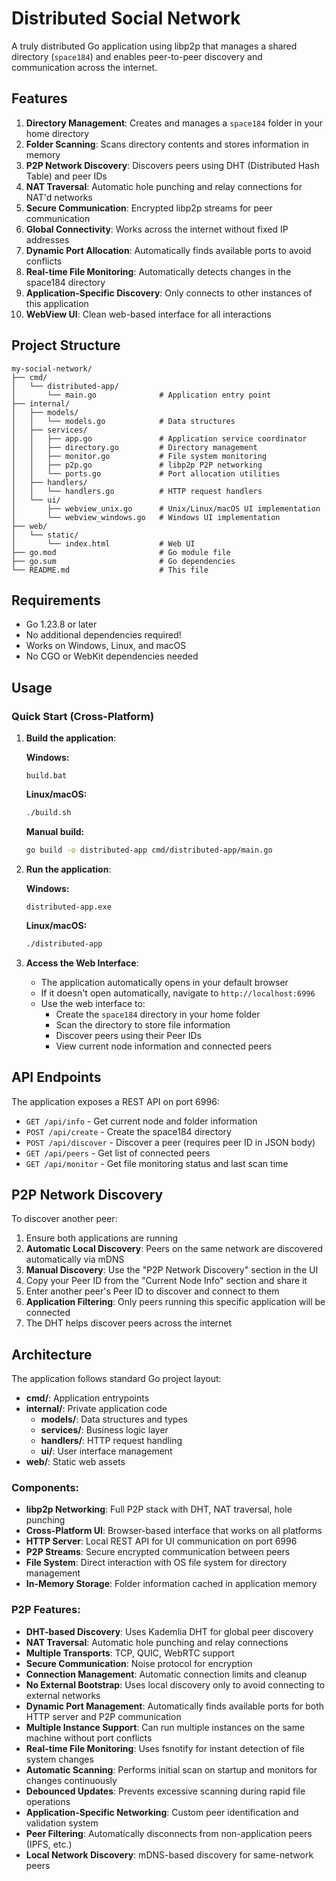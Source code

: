 # Distributed Social Network

A truly distributed Go application using libp2p that manages a shared directory (`space184`) and enables peer-to-peer discovery and communication across the internet.

## Features

1. **Directory Management**: Creates and manages a `space184` folder in your home directory
2. **Folder Scanning**: Scans directory contents and stores information in memory  
3. **P2P Network Discovery**: Discovers peers using DHT (Distributed Hash Table) and peer IDs
4. **NAT Traversal**: Automatic hole punching and relay connections for NAT'd networks
5. **Secure Communication**: Encrypted libp2p streams for peer communication
6. **Global Connectivity**: Works across the internet without fixed IP addresses
7. **Dynamic Port Allocation**: Automatically finds available ports to avoid conflicts
8. **Real-time File Monitoring**: Automatically detects changes in the space184 directory
9. **Application-Specific Discovery**: Only connects to other instances of this application
10. **WebView UI**: Clean web-based interface for all interactions

## Project Structure

```
my-social-network/
├── cmd/
│   └── distributed-app/
│       └── main.go              # Application entry point
├── internal/
│   ├── models/
│   │   └── models.go            # Data structures
│   ├── services/
│   │   ├── app.go               # Application service coordinator
│   │   ├── directory.go         # Directory management
│   │   ├── monitor.go           # File system monitoring
│   │   ├── p2p.go               # libp2p P2P networking
│   │   └── ports.go             # Port allocation utilities
│   ├── handlers/
│   │   └── handlers.go          # HTTP request handlers
│   └── ui/
│       ├── webview_unix.go      # Unix/Linux/macOS UI implementation
│       └── webview_windows.go   # Windows UI implementation
├── web/
│   └── static/
│       └── index.html           # Web UI
├── go.mod                       # Go module file
├── go.sum                       # Go dependencies
└── README.md                    # This file
```

## Requirements

- Go 1.23.8 or later
- No additional dependencies required! 
- Works on Windows, Linux, and macOS
- No CGO or WebKit dependencies needed

## Usage

### Quick Start (Cross-Platform)

1. **Build the application**:
   
   **Windows:**
   ```batch
   build.bat
   ```
   
   **Linux/macOS:**
   ```bash
   ./build.sh
   ```
   
   **Manual build:**
   ```bash
   go build -o distributed-app cmd/distributed-app/main.go
   ```

2. **Run the application**:
   
   **Windows:**
   ```batch
   distributed-app.exe
   ```
   
   **Linux/macOS:**
   ```bash
   ./distributed-app
   ```

3. **Access the Web Interface**:
   - The application automatically opens in your default browser
   - If it doesn't open automatically, navigate to `http://localhost:6996`
   - Use the web interface to:
     - Create the `space184` directory in your home folder
     - Scan the directory to store file information
     - Discover peers using their Peer IDs
     - View current node information and connected peers

## API Endpoints

The application exposes a REST API on port 6996:

- `GET /api/info` - Get current node and folder information
- `POST /api/create` - Create the space184 directory
- `POST /api/discover` - Discover a peer (requires peer ID in JSON body)
- `GET /api/peers` - Get list of connected peers
- `GET /api/monitor` - Get file monitoring status and last scan time

## P2P Network Discovery

To discover another peer:
1. Ensure both applications are running
2. **Automatic Local Discovery**: Peers on the same network are discovered automatically via mDNS
3. **Manual Discovery**: Use the "P2P Network Discovery" section in the UI
4. Copy your Peer ID from the "Current Node Info" section and share it
5. Enter another peer's Peer ID to discover and connect to them
6. **Application Filtering**: Only peers running this specific application will be connected
7. The DHT helps discover peers across the internet

## Architecture

The application follows standard Go project layout:

- **cmd/**: Application entrypoints
- **internal/**: Private application code
  - **models/**: Data structures and types
  - **services/**: Business logic layer
  - **handlers/**: HTTP request handling
  - **ui/**: User interface management
- **web/**: Static web assets

### Components:

- **libp2p Networking**: Full P2P stack with DHT, NAT traversal, hole punching
- **Cross-Platform UI**: Browser-based interface that works on all platforms
- **HTTP Server**: Local REST API for UI communication on port 6996
- **P2P Streams**: Secure encrypted communication between peers
- **File System**: Direct interaction with OS file system for directory management
- **In-Memory Storage**: Folder information cached in application memory

### P2P Features:

- **DHT-based Discovery**: Uses Kademlia DHT for global peer discovery
- **NAT Traversal**: Automatic hole punching and relay connections
- **Multiple Transports**: TCP, QUIC, WebRTC support
- **Secure Communication**: Noise protocol for encryption
- **Connection Management**: Automatic connection limits and cleanup
- **No External Bootstrap**: Uses local discovery only to avoid connecting to external networks
- **Dynamic Port Management**: Automatically finds available ports for both HTTP server and P2P communication
- **Multiple Instance Support**: Can run multiple instances on the same machine without port conflicts
- **Real-time File Monitoring**: Uses fsnotify for instant detection of file system changes
- **Automatic Scanning**: Performs initial scan on startup and monitors for changes continuously
- **Debounced Updates**: Prevents excessive scanning during rapid file operations
- **Application-Specific Networking**: Custom peer identification and validation system
- **Peer Filtering**: Automatically disconnects from non-application peers (IPFS, etc.)
- **Local Network Discovery**: mDNS-based discovery for same-network peers